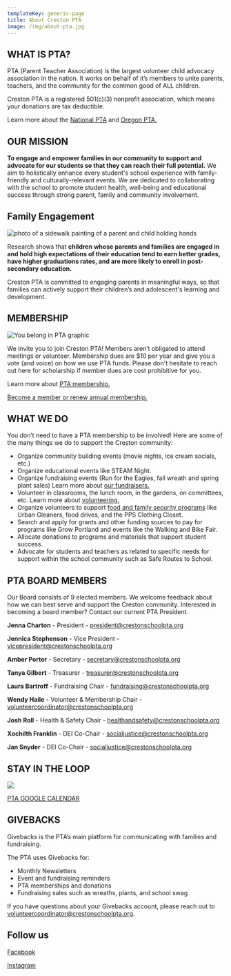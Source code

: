 ```yaml
---
templateKey: generic-page
title: About Creston PTA
image: /img/about-pta.jpg
---
```

## WHAT IS PTA?

PTA (Parent Teacher Association) is the largest volunteer child advocacy association in the nation. It works on behalf of it’s members to unite parents, teachers, and the community for the common good of ALL children.  

Creston PTA is a registered 501(c)(3) nonprofit association, which means your donations are tax deductible.

Learn more about the [National PTA](https://www.pta.org) and [Oregon PTA.](https://www.oregonpta.org)

## OUR MISSION

**To engage and empower families in our community to support and advocate for our students so that they can reach their full potential.** We aim to holistically enhance every student's school experience with family-friendly and culturally-relevant events. We are dedicated to collaborating with the school to promote student health, well-being and educational success through strong parent, family and community involvement. 

## Family Engagement

![photo of a sidewalk painting of a parent and child holding hands](/img/suzi-kim-adpvazshqdu-unsplash.jpg)

Research shows that **children whose parents and families are engaged in and hold high expectations of their education tend to earn better grades, have higher graduations rates, and are more likely to enroll in post-secondary education.**

Creston PTA is committed to engaging parents in meaningful ways, so that families can actively support their children’s and adolescent's learning and development.

## MEMBERSHIP 

![You belong in PTA graphic](/img/pta-creates-supports-amplifies-tw.png)

We invite you to join Creston PTA! Members aren’t obligated to attend meetings or volunteer. Membership dues are $10 per year and give you a vote (and voice) on how we use PTA funds. Please don't hesitate to reach out here for scholarship if member dues are cost prohibitive for you.

Learn more about [PTA membership.](https://inquisitive-lolly-d1ee77.netlify.app/get-involved/become-a-member)

[Become a member or renew annual membership.](https://creston.memberhub.com/store?category=Memberships)

## WHAT WE DO

You don’t need to have a PTA membership to be involved! Here are some of the many things we do to support the Creston community:

* Organize community building events (movie nights, ice cream socials, etc.)
* Organize educational events like STEAM Night.
* Organize fundraising events (Run for the Eagles, fall wreath and spring plant sales) Learn more about [our fundraisers.](https://inquisitive-lolly-d1ee77.netlify.app/get-involved/fundraise)
* Volunteer in classrooms, the lunch room, in the gardens, on committees, etc. Learn more about [volunteering.](https://inquisitive-lolly-d1ee77.netlify.app/get-involved/volunteer)
* [](https://inquisitive-lolly-d1ee77.netlify.app/get-involved/volunteer)Organize volunteers to support [food and family security programs](https://inquisitive-lolly-d1ee77.netlify.app/programs/food-family-resources) like Urban Gleaners, food drives, and the PPS Clothing Closet.
* Search and apply for grants and other funding sources to pay for programs like Grow Portland and events like the Walking and Bike Fair.
* Allocate donations to programs and materials that support student success.
* Advocate for students and teachers as related to specific needs for support within the school community such as Safe Routes to School.

## PTA BOARD MEMBERS

Our Board consists of 9 elected members. We welcome feedback about how we can best serve and support the Creston community. Interested in becoming a board member? Contact our current PTA President.

**Jenna Charton** - President - president@crestonschoolpta.org

**Jennica Stephenson** - Vice President - vicepresident@crestonschoolpta.org

**Amber Porter** - Secretary - secretary@crestonschoolpta.org

**Tanya Gilbert** - Treasurer - treasurer@crestonschoolpta.org

**Laura Bartroff** - Fundraising Chair - fundraising@crestonschoolpta.org

**Wendy Haile** - Volunteer & Membership Chair - volunteercoordinator@crestonschoolpta.org

**Josh Roll** - Health & Safety Chair - healthandsafety@crestonschoolpta.org

**Xochilth Franklin** - DEI Co-Chair - socialjustice@crestonschoolpta.org

**Jan Snyder** - DEI Co-Chair - socialjustice@crestonschoolpta.org

## STAY IN THE LOOP 

![](/img/pexels-jessica-lewis-🦋-thepaintedsquare-3361483.jpg)

[PTA GOOGLE CALENDAR](https://docs.google.com/document/d/1qIB7OYtvODxUKUTlahM98hdTlmCVF44pMNs0r__a1K4/edit?usp=sharing)

## GIVEBACKS

Givebacks is the PTA’s main platform for communicating with families and fundraising. 

The PTA uses Givebacks for:

* Monthly Newsletters
* Event and fundraising reminders
* PTA memberships and donations
* Fundraising sales such as wreaths, plants, and school swag

If you have questions about your Givebacks account, please reach out to volunteercoordinator@crestonschoolpta.org.

## Follow us

[Facebook](https://www.facebook.com/crestonschoolpta)

[Instagram](https://www.instagram.com/crestonpta/)